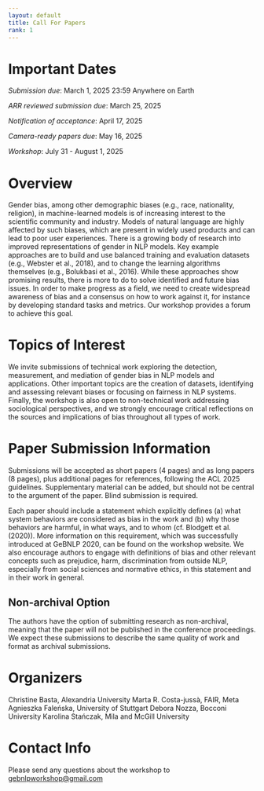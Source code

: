 ```yaml
---
layout: default
title: Call For Papers
rank: 1
---
```


# Important Dates
*Submission due*: 		March 1, 2025 23:59 Anywhere on Earth

*ARR reviewed submission due*: March 25, 2025

*Notification of acceptance*:       April 17, 2025

*Camera-ready papers due*: 	May 16, 2025

*Workshop*: 			July 31 - August 1, 2025

# Overview

Gender bias, among other demographic biases (e.g., race, nationality, religion), in machine-learned models is of increasing interest to the scientific community and industry. Models of natural language are highly affected by such biases, which are present in widely used products and can lead to poor user experiences. There is a growing body of research into improved representations of gender in NLP models. Key example approaches are to build and use balanced training and evaluation datasets (e.g., Webster et al., 2018), and to change the learning algorithms themselves (e.g., Bolukbasi et al., 2016). While these approaches show promising results, there is more to do to solve identified and future bias issues. In order to make progress as a field, we need to create widespread awareness of bias and a consensus on how to work against it, for instance by developing standard tasks and metrics. Our workshop provides a forum to achieve this goal.


# Topics of Interest
We invite submissions of technical work exploring the detection, measurement, and mediation of gender bias in NLP models and applications. Other important topics are the creation of datasets, identifying and assessing relevant biases or focusing on fairness in NLP systems. Finally, the workshop is also open to non-technical work addressing sociological perspectives, and we strongly encourage critical reflections on the sources and implications of bias throughout all types of work.


# Paper Submission Information

Submissions will be accepted as short papers (4 pages) and as long papers (8 pages), plus additional pages for references, following the ACL 2025 guidelines. Supplementary material can be added, but should not be central to the argument of the paper. Blind submission is required.

Each paper should include a statement which explicitly defines (a) what system behaviors are considered as bias in the work and (b) why those behaviors are harmful, in what ways, and to whom (cf. Blodgett et al. (2020)). More information on this requirement, which was successfully introduced at GeBNLP 2020, can be found on the workshop website. We also encourage authors to engage with definitions of bias and other relevant concepts such as prejudice, harm, discrimination from outside NLP, especially from social sciences and normative ethics, in this statement and in their work in general.

## Non-archival Option
The authors have the option of submitting research as non-archival, meaning that the paper will not be published in the conference proceedings. We expect these submissions to describe the same quality of work and format as archival submissions.


# Organizers

Christine Basta, Alexandria University
Marta R. Costa-jussà, FAIR, Meta
Agnieszka Faleńska, University of Stuttgart
Debora Nozza, Bocconi University
Karolina Stańczak, Mila and McGill University

# Contact Info

Please send any questions about the workshop to <a href="mailto:gebnlpworkshop@gmail.com">gebnlpworkshop@gmail.com</a>
